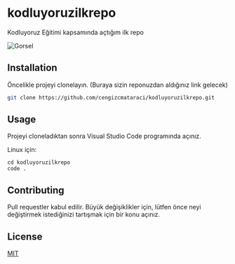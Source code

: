 # kodluyoruzilkrepo
Kodluyoruz Eğitimi kapsamında açtığım ilk repo

![Gorsel](https://encrypted-tbn0.gstatic.com/images?q=tbn:ANd9GcQPnqGtY5hPQu-8scGFONUXDTOWQvkdsi9Oag&usqp=CAU)


## Installation

Öncelikle projeyi clonelayın. (Buraya sizin reponuzdan aldığınız link gelecek)

```bash
git clone https://github.com/cengizcmataraci/kodluyoruzilkrepo.git
```

## Usage

Projeyi cloneladıktan sonra Visual Studio Code programında açınız.

Linux için:
```linux
cd kodluyoruzilkrepo
code .
```

## Contributing
Pull requestler kabul edilir. Büyük değişiklikler için, lütfen önce neyi değiştirmek istediğinizi tartışmak için bir konu açınız.


## License
[MIT](https://choosealicense.com/licenses/mit/)